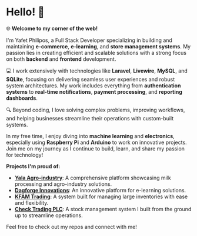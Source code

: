 <!--

## Hi there 👋

**yafetphilipos/yafetphilipos** is a ✨ _special_ ✨ repository because its `README.md` (this file) appears on your GitHub profile.

Here are some ideas to get you started:

- 🔭 I’m currently working on ...
- 🌱 I’m currently learning ...
- 👯 I’m looking to collaborate on ...
- 🤔 I’m looking for help with ...
- 💬 Ask me about ...
- 📫 How to reach me: ...
- 😄 Pronouns: ...
- ⚡ Fun fact: ...
-->
# Hello! 👋

🌐 **Welcome to my corner of the web!**

I'm Yafet Philipos, a Full Stack Developer specializing in building and maintaining **e-commerce**, **e-learning**, and **store management systems**. My passion lies in creating efficient and scalable solutions with a strong focus on both **backend** and **frontend** development.

💻 I work extensively with technologies like **Laravel**, **Livewire**, **MySQL**, and **SQLite**, focusing on delivering seamless user experiences and robust system architectures. My work includes everything from **authentication systems** to **real-time notifications**, **payment processing**, and **reporting dashboards**.

🔍 Beyond coding, I love solving complex problems, improving workflows, and helping businesses streamline their operations with custom-built systems.

In my free time, I enjoy diving into **machine learning** and **electronics**, especially using **Raspberry Pi** and **Arduino** to work on innovative projects. Join me on my journey as I continue to build, learn, and share my passion for technology!

**Projects I'm proud of:**
- **[Yala Agro-industry](https://yalamilk.com/)**:  A comprehensive platform showcasing milk processing and agro-industry solutions.
- **[Dagforge Innovations](https://dagforgeinnovations.com)**: An innovative platform for e-learning solutions.
- **[KFAM Trading](https://kfamtrading.com)**: A system built for managing large inventories with ease and flexibility.
- **[Check Trading PLC](https://checktradingplc.com)**: A stock management system I built from the ground up to streamline operations.

Feel free to check out my repos and connect with me!


<!-- 

# Hello! 👋

🌐 **Welcome to my corner of the web!**

I'm Sharon, a Full Stack Developer specializing in building and maintaining **e-commerce**, **e-learning**, and **store management systems**. My passion lies in creating efficient and scalable solutions with a strong focus on both **backend** and **frontend** development.

🔭 I’m currently working on expanding the capabilities of a **stock and inventory management system** for Check Trading PLC, integrating more advanced reporting tools and real-time analytics features.

🌱 I’m currently learning **machine learning** techniques and exploring how to integrate **AI-driven insights** into business management systems.

👯 I’m looking to collaborate on **open-source projects** that aim to improve user experiences in e-commerce or business management platforms.

🤔 I’m looking for help with **deploying scalable AI solutions** in real-time environments, especially those that need efficient processing.

💬 Ask me about **Laravel, Livewire, MySQL**, and **building custom systems from scratch**. I'm happy to share my knowledge and experience.

📫 How to reach me: Feel free to reach out via [LinkedIn](https://www.linkedin.com/in/sharon-link) or [email@example.com](mailto:email@example.com).

😄 Pronouns: She/Her

⚡ Fun fact: I built my first **Raspberry Pi-based project** in university, combining my love for electronics and coding to create a **patient monitoring system**. Since then, I’ve been hooked on exploring the intersection between software and hardware!
--> 
